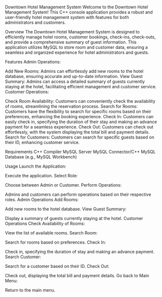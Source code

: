 Downtown Hotel Management System
Welcome to the Downtown Hotel Management System! This C++ console application provides a robust and user-friendly hotel management system with features for both administrators and customers.

Overview
The Downtown Hotel Management System is designed to efficiently manage hotel rooms, customer bookings, check-ins, check-outs, and provide a comprehensive summary of guest information. This application utilizes MySQL to store room and customer data, ensuring a seamless and organized experience for hotel administrators and guests.

Features
Admin Operations:

Add New Rooms:
Admins can effortlessly add new rooms to the hotel database, ensuring accurate and up-to-date information.
View Guest Summary:
Admins can access a detailed summary of guests currently staying at the hotel, facilitating efficient management and customer service.
Customer Operations:

Check Room Availability:
Customers can conveniently check the availability of rooms, streamlining the reservation process.
Search for Rooms:
Customers have the flexibility to search for specific rooms based on their preferences, enhancing the booking experience.
Check In:
Customers can easily check in, specifying the duration of their stay and making an advance payment for a seamless experience.
Check Out:
Customers can check out effortlessly, with the system displaying the total bill and payment details.
Search for Customers:
Customers can search for specific guests based on their ID, enhancing customer service.

Requirements
C++ Compiler
MySQL Server
MySQL Connector/C++
MySQL Database (e.g., MySQL Workbench)

Usage
Launch the Application:

Execute the application.
Select Role:

Choose between Admin or Customer.
Perform Operations:

Admins and customers can perform operations based on their respective roles.
Admin Operations
Add Rooms:

Add new rooms to the hotel database.
View Guest Summary:

Display a summary of guests currently staying at the hotel.
Customer Operations
Check Availability of Rooms:

View the list of available rooms.
Search Room:

Search for rooms based on preferences.
Check In:

Check in, specifying the duration of stay and making an advance payment.
Search Customer:

Search for a customer based on their ID.
Check Out:

Check out, displaying the total bill and payment details.
Go back to Main Menu:

Return to the main menu.
